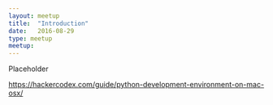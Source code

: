 ```yaml
---
layout: meetup
title:  "Introduction"
date:   2016-08-29
type: meetup
meetup: 
---
```


Placeholder

https://hackercodex.com/guide/python-development-environment-on-mac-osx/